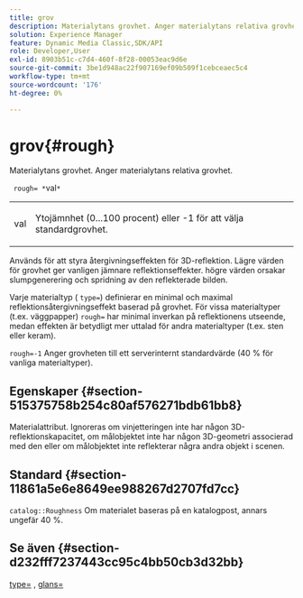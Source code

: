 ```yaml
---
title: grov
description: Materialytans grovhet. Anger materialytans relativa grovhet.
solution: Experience Manager
feature: Dynamic Media Classic,SDK/API
role: Developer,User
exl-id: 8903b51c-c7d4-460f-8f28-00053eac9d6e
source-git-commit: 3be1d948ac22f907169ef09b509f1cebceaec5c4
workflow-type: tm+mt
source-wordcount: '176'
ht-degree: 0%

---
```


# grov{#rough}

Materialytans grovhet. Anger materialytans relativa grovhet.

` rough= *`val`*`

<table id="simpletable_432E33EC87144AC7A2A8D9406F862708"> 
 <tr class="strow"> 
  <td class="stentry"> <p> <span class="varname"> val </span> </p> </td> 
  <td class="stentry"> <p>Ytojämnhet (0...100 procent) eller -1 för att välja standardgrovhet. </p> </td> 
 </tr> 
</table>

Används för att styra återgivningseffekten för 3D-reflektion. Lägre värden för grovhet ger vanligen jämnare reflektionseffekter. högre värden orsakar slumpgenerering och spridning av den reflekterade bilden.

Varje materialtyp ( `type=`) definierar en minimal och maximal reflektionsåtergivningseffekt baserad på grovhet. För vissa materialtyper (t.ex. väggpapper) `rough=` har minimal inverkan på reflektionens utseende, medan effekten är betydligt mer uttalad för andra materialtyper (t.ex. sten eller keram).

`rough=-1` Anger grovheten till ett serverinternt standardvärde (40 % för vanliga materialtyper).

## Egenskaper {#section-515375758b254c80af576271bdb61bb8}

Materialattribut. Ignoreras om vinjetteringen inte har någon 3D-reflektionskapacitet, om målobjektet inte har någon 3D-geometri associerad med den eller om målobjektet inte reflekterar några andra objekt i scenen.

## Standard {#section-11861a5e6e8649ee988267d2707fd7cc}

`catalog::Roughness` Om materialet baseras på en katalogpost, annars ungefär 40 %.

## Se även {#section-d232fff7237443cc95c4bb50cb3d32bb}

[type=](../../../../../ir-api/http-protocol/image-rendering-api-ref/c-ir-http-protocol-ref/c-ir-http-protocol-command-reference/r-ir-http-type.md#reference-128c7de89e2d46838019b560f3f84a35) , [glans=](../../../../../ir-api/http-protocol/image-rendering-api-ref/c-ir-http-protocol-ref/c-ir-http-protocol-command-reference/r-ir-http-gloss.md#reference-325aef2ee51e4e1584a06047427340ca)
